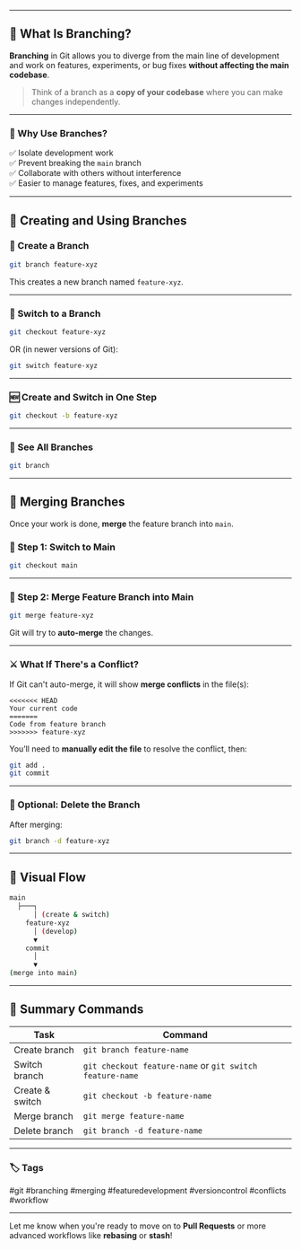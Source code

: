 
---

## 🧠 What Is Branching?

**Branching** in Git allows you to diverge from the main line of development and work on features, experiments, or bug fixes **without affecting the main codebase**.

> Think of a branch as a **copy of your codebase** where you can make changes independently.

---

### 📌 Why Use Branches?

✅ Isolate development work  
✅ Prevent breaking the `main` branch  
✅ Collaborate with others without interference  
✅ Easier to manage features, fixes, and experiments

---

## 🌱 Creating and Using Branches

### 🔧 Create a Branch

```bash
git branch feature-xyz
```

This creates a new branch named `feature-xyz`.

---

### 🔀 Switch to a Branch

```bash
git checkout feature-xyz
```

OR (in newer versions of Git):

```bash
git switch feature-xyz
```

---

### 🆕 Create and Switch in One Step

```bash
git checkout -b feature-xyz
```

---

### 📂 See All Branches

```bash
git branch
```

---

## 🧬 Merging Branches

Once your work is done, **merge** the feature branch into `main`.

### 🔁 Step 1: Switch to Main

```bash
git checkout main
```

---

### 🔁 Step 2: Merge Feature Branch into Main

```bash
git merge feature-xyz
```

Git will try to **auto-merge** the changes.

---

### ⚔️ What If There's a Conflict?

If Git can't auto-merge, it will show **merge conflicts** in the file(s):

```plaintext
<<<<<<< HEAD
Your current code
=======
Code from feature branch
>>>>>>> feature-xyz
```

You’ll need to **manually edit the file** to resolve the conflict, then:

```bash
git add .
git commit
```

---

### 🧹 Optional: Delete the Branch

After merging:

```bash
git branch -d feature-xyz
```

---

## 🧭 Visual Flow

```bash
main
  ├───┐
      │ (create & switch)
    feature-xyz
      │ (develop)
      ▼
    commit
      │
      ▼
(merge into main)
```

---

## 🔁 Summary Commands

|Task|Command|
|---|---|
|Create branch|`git branch feature-name`|
|Switch branch|`git checkout feature-name` or `git switch feature-name`|
|Create & switch|`git checkout -b feature-name`|
|Merge branch|`git merge feature-name`|
|Delete branch|`git branch -d feature-name`|

---

### 🏷️ Tags

#git #branching #merging #featuredevelopment #versioncontrol #conflicts #workflow

---

Let me know when you're ready to move on to **Pull Requests** or more advanced workflows like **rebasing** or **stash**!